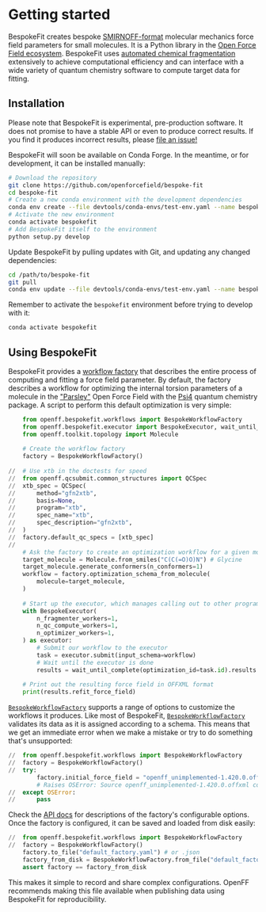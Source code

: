 # Getting started

BespokeFit creates bespoke [SMIRNOFF-format] molecular mechanics force field
parameters for small molecules. It is a Python library in the [Open Force Field
ecosystem]. BespokeFit uses [automated chemical fragmentation] extensively to
achieve computational efficiency and can interface with a wide variety of
quantum chemistry software to compute target data for fitting.

[Open Force Field ecosystem]: https://openforcefield.org/software/#core-infrastructure
[SMIRNOFF-format]: https://openforcefield.github.io/standards/standards/smirnoff/
[automated chemical fragmentation]: https://fragmenter.readthedocs.io/en/latest/

## Installation

Please note that BespokeFit is experimental, pre-production software. It does
not promise to have a stable API or even to produce correct results. If you
find it produces incorrect results, please [file an issue!]

BespokeFit will soon be available on Conda Forge. In the meantime, or for development, it can be installed manually:

```sh
# Download the repository
git clone https://github.com/openforcefield/bespoke-fit
cd bespoke-fit
# Create a new conda environment with the development dependencies
conda env create --file devtools/conda-envs/test-env.yaml --name bespokefit
# Activate the new environment
conda activate bespokefit
# Add BespokeFit itself to the environment
python setup.py develop
```

Update BespokeFit by pulling updates with Git, and updating any changed
dependencies:

```sh
cd /path/to/bespoke-fit
git pull
conda env update --file devtools/conda-envs/test-env.yaml --name bespokefit 
```

Remember to activate the `bespokefit` environment before trying to develop with it:

```sh
conda activate bespokefit
```

[file an issue!]: https://github.com/openforcefield/bespoke-fit/issues/new/choose

## Using BespokeFit

BespokeFit provides a [workflow factory] that describes the entire process of
computing and fitting a force field parameter. By default, the factory
describes a workflow for optimizing the internal torsion parameters of a
molecule in the ["Parsley"] Open Force Field with the [Psi4] quantum chemistry
package. A script to perform this default optimization is very simple:

```python
    from openff.bespokefit.workflows import BespokeWorkflowFactory
    from openff.bespokefit.executor import BespokeExecutor, wait_until_complete
    from openff.toolkit.topology import Molecule
    
    # Create the workflow factory
    factory = BespokeWorkflowFactory()
    
//  # Use xtb in the doctests for speed
//  from openff.qcsubmit.common_structures import QCSpec
//  xtb_spec = QCSpec(
//      method="gfn2xtb",
//      basis=None,
//      program="xtb",
//      spec_name="xtb",
//      spec_description="gfn2xtb",
//  )
//  factory.default_qc_specs = [xtb_spec]
// 
    # Ask the factory to create an optimization workflow for a given molecule
    target_molecule = Molecule.from_smiles("C(C(=O)O)N") # Glycine
    target_molecule.generate_conformers(n_conformers=1)
    workflow = factory.optimization_schema_from_molecule(
        molecule=target_molecule,
    )
    
    # Start up the executor, which manages calling out to other programs
    with BespokeExecutor(
        n_fragmenter_workers=1, 
        n_qc_compute_workers=1, 
        n_optimizer_workers=1,
    ) as executor:
        # Submit our workflow to the executor
        task = executor.submit(input_schema=workflow)
        # Wait until the executor is done
        results = wait_until_complete(optimization_id=task.id).results
    
    # Print out the resulting force field in OFFXML format
    print(results.refit_force_field)
```

[`BespokeWorkflowFactory`] supports a range of options to customize the
workflows it produces. Like most of BespokeFit, [`BespokeWorkflowFactory`] 
validates its data as it is assigned according to a schema. This means that we
get an immediate error when we make a mistake or try to do something that's 
unsupported:

```python
//  from openff.bespokefit.workflows import BespokeWorkflowFactory
//  factory = BespokeWorkflowFactory()
//  try:
        factory.initial_force_field = "openff_unimplemented-1.420.0.offxml"
        # Raises OSError: Source openff_unimplemented-1.420.0.offxml could not be read.
//  except OSError:
//      pass
```

Check the [API docs](openff.bespokefit.workflows.bespoke.BespokeWorkflowFactory)
for descriptions of the factory's configurable options. Once the factory is 
configured, it can be saved and loaded from disk easily:

```python
//  from openff.bespokefit.workflows import BespokeWorkflowFactory
//  factory = BespokeWorkflowFactory()
    factory.to_file("default_factory.yaml") # or .json
    factory_from_disk = BespokeWorkflowFactory.from_file("default_factory.yaml")
    assert factory == factory_from_disk
```

This makes it simple to record and share complex configurations. OpenFF
recommends making this file available when publishing data using BespokeFit for
reproducibility.

[workflow factory]: openff.bespokefit.workflows.bespoke.BespokeWorkflowFactory
[`BespokeWorkflowFactory`]: openff.bespokefit.workflows.bespoke.BespokeWorkflowFactory
["Parsley"]: https://github.com/openforcefield/openff-forcefields/releases/tag/1.3.0
[Psi4]: https://psicode.org/